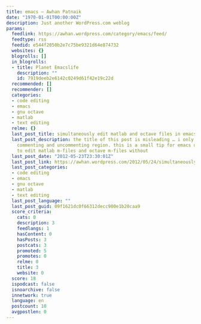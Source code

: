 ```yaml
---
title: emacs – Awhan Patnaik
date: "1970-01-01T00:00:00Z"
description: Just another WordPress.com weblog
params:
  feedlink: https://awhan.wordpress.com/category/emacs/feed/
  feedtype: rss
  feedid: e544f2050b2e7c75be9321d64e874732
  websites: {}
  blogrolls: []
  in_blogrolls:
  - title: Planet Emacslife
    description: ""
    id: 7919deeb2e6142c0249d61f42e19c22d
  recommended: []
  recommender: []
  categories:
  - code editing
  - emacs
  - gnu octave
  - matlab
  - text editing
  relme: {}
  last_post_title: simultaneously edit matlab and octave files in emacs
  last_post_description: the title of this post is misleading … i only talk about
    commenting and uncommenting region. this is a small tip for emacs users who want
    to edit matlab m-files and octave m-files without
  last_post_date: "2012-05-23T23:30:01Z"
  last_post_link: https://awhan.wordpress.com/2012/05/24/simultaneously-edit-matlab-and-octave-files-in-emacs/
  last_post_categories:
  - code editing
  - emacs
  - gnu octave
  - matlab
  - text editing
  last_post_language: ""
  last_post_guid: 09f1621dc0f66312decc900e1b20caa9
  score_criteria:
    cats: 0
    description: 3
    feedlangs: 1
    hasContent: 0
    hasPosts: 3
    postcats: 3
    promoted: 5
    promotes: 0
    relme: 0
    title: 3
    website: 0
  score: 18
  ispodcast: false
  isnoarchive: false
  innetwork: true
  language: en
  postcount: 10
  avgpostlen: 0
---
```

